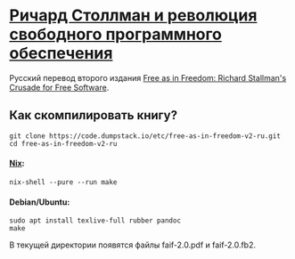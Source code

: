 # [Ричард Столлман и революция свободного программного обеспечения](https://code.dumpstack.io/etc/free-as-in-freedom-v2-ru)

Русский перевод второго издания [Free as in Freedom: Richard Stallman's Crusade for Free Software](https://www.fsf.org/faif/).

## Как скомпилировать книгу?

	git clone https://code.dumpstack.io/etc/free-as-in-freedom-v2-ru.git
	cd free-as-in-freedom-v2-ru

#### [Nix](https://nixos.org/nix/download.html):

    nix-shell --pure --run make

#### Debian/Ubuntu:

    sudo apt install texlive-full rubber pandoc
    make

В текущей директории появятся файлы faif-2.0.pdf и faif-2.0.fb2.

